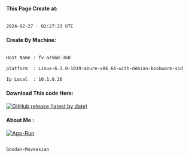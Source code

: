 
   
#### This Page Create at:

```bash

2024-02-27 - 02:27:23 UTC

```

#### Create By Machine:

```bash

Host Name : fv-az568-368

platform  : Linux-6.2.0-1019-azure-x86_64-with-debian-bookworm-sid

Ip Local  : 10.1.0.26

```
#### Download This code Here:

[![GitHub release (latest by date)](https://img.shields.io/github/v/release/Gosdan-Movsesian/Gosdan?style=for-the-badge&label=Download)](https://github.com/Gosdan-Movsesian/Gosdan/releases) 

</p> 

#### About Me :

[![App-Run](https://github.com/Gosdan-Movsesian/Gosdan/actions/workflows/App-Run.yml/badge.svg)](https://github.com/Gosdan-Movsesian/Gosdan/actions/workflows/App-Run.yml)

```bash

Gosdan-Movsesian

```

